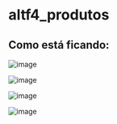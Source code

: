 # altf4_produtos

## Como está ficando:


![image](https://user-images.githubusercontent.com/17504941/92332399-498b3380-f054-11ea-879c-14177e333198.png)

![image](https://user-images.githubusercontent.com/17504941/92332492-ac7cca80-f054-11ea-8a1a-e952953c45ce.png)

![image](https://user-images.githubusercontent.com/17504941/92332415-67589880-f054-11ea-9e19-8bb1b7afde4c.png)

![image](https://user-images.githubusercontent.com/17504941/92332444-7e978600-f054-11ea-9be1-8432e0a7d075.png)
